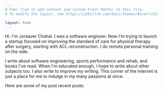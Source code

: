 ```yaml
---
# Feel free to add content and custom Front Matter to this file.
# To modify the layout, see https://jekyllrb.com/docs/themes/#overriding-theme-defaults

layout: home
---
```


Hi. I'm Joraaver Chahal. I *was* a software engineer. Now I'm trying to launch a startup focused on improving the standard of care for physical therapy after surgery, starting with ACL reconstruction. I do remote personal training on the side.

I write about software engineering, sports performance and rehab, and books I've read. When I'm educated enough, I hope to write about other subjects too. I also write to improve my writing. This corner of the internet is just a place for me to indulge in my many passions at once.

Here are some of my post recent posts:

